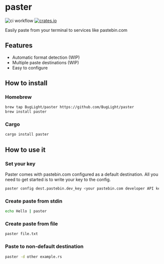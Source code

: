 # paster

![ci workflow](https://github.com/BugLight/paster/actions/workflows/ci.yml/badge.svg)
[![crates.io](https://img.shields.io/crates/v/paster.svg)](https://crates.io/crates/paster)

Easily paste from your terminal to services like pastebin.com

## Features

- Automatic format detection (WIP)
- Multiple paste destinations (WIP)
- Easy to configure

## How to install

### Homebrew

```bash
brew tap BugLight/paster https://github.com/BugLight/paster
brew install paster
```

### Cargo

```bash
cargo install paster
```

## How to use it

### Set your key

Paster comes with pastebin.com configured as a default destination. All you
need to get started is to write your key to the config.

```bash
paster config dest.pastebin.dev_key <your pastebin.com developer API key>
```

### Create paste from stdin

```bash
echo Hello | paster
```

### Create paste from file

```bash
paster file.txt
```

### Paste to non-default destination

```bash
paster -d other example.rs
```

